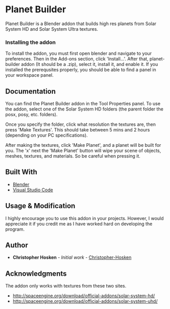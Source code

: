# Planet Builder

Planet Builder is a Blender addon that builds high res planets from Solar System HD and Solar System Ultra textures.

### Installing the addon

To install the addon, you must first open blender and navigate to your preferences. Then in the Add-ons section, click 'Install...'. After that, planet-builder addon (It should be a .zip), select it, install it, and enable it. If you installed the prerequsites properly, you should be able to find a panel in your workspace panel.

## Documentation

You can find the Planet Builder addon in the Tool Properties panel. To use the addon, select one of the Solar System HD folders (the parent folder the posx, posy, etc. folders). 

Once you specify the folder, click what resolution the textures are, then press 'Make Textures'. This should take between 5 mins and 2 hours (depending on your PC specifications).

After making the textures, click 'Make Planet', and a planet will be built for you.
The 'x' next the 'Make Planet' button will wipe your scene of objects, meshes, textures, and materials. So be careful when pressing it.

## Built With

* [Blender](http://www.blender.org)
* [Visual Studio Code](https://code.visualstudio.com/)

## Usage & Modification

I highly encourage you to use this addon in your projects. However, I would appreciate it if you credit me as I have worked hard on developing the program.

## Author

* **Christopher Hosken** - *Initial work* - [Christopher-Hosken](https://github.com/Christopher-Hosken)

## Acknowledgments

The addon only works with textures from these two sites.

* http://spaceengine.org/download/official-addons/solar-system-hd/
* http://spaceengine.org/download/official-addons/solar-system-uhd/
